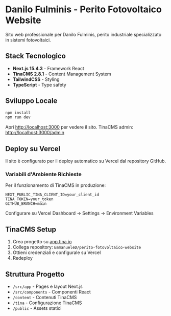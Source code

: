 # Danilo Fulminis - Perito Fotovoltaico Website

Sito web professionale per Danilo Fulminis, perito industriale specializzato in sistemi fotovoltaici.

## Stack Tecnologico

- **Next.js 15.4.3** - Framework React
- **TinaCMS 2.8.1** - Content Management System
- **TailwindCSS** - Styling
- **TypeScript** - Type safety

## Sviluppo Locale

```bash
npm install
npm run dev
```

Apri [http://localhost:3000](http://localhost:3000) per vedere il sito.
TinaCMS admin: [http://localhost:3000/admin](http://localhost:3000/admin)

## Deploy su Vercel

Il sito è configurato per il deploy automatico su Vercel dal repository GitHub.

### Variabili d'Ambiente Richieste

Per il funzionamento di TinaCMS in produzione:

```
NEXT_PUBLIC_TINA_CLIENT_ID=your_client_id
TINA_TOKEN=your_token
GITHUB_BRANCH=main
```

Configurare su Vercel Dashboard → Settings → Environment Variables

## TinaCMS Setup

1. Crea progetto su [app.tina.io](https://app.tina.io)
2. Collega repository: `EmmanueleD/perito-fotovoltaico-website`
3. Ottieni credenziali e configurale su Vercel
4. Redeploy

## Struttura Progetto

- `/src/app` - Pages e layout Next.js
- `/src/components` - Componenti React
- `/content` - Contenuti TinaCMS
- `/tina` - Configurazione TinaCMS
- `/public` - Assets statici
